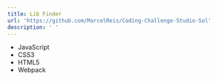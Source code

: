 ```yaml
---
title: Lib Finder
url: 'https://github.com/MarcelReis/Coding-Challenge-Studio-Sol'
description: ' '
---
```

* JavaScript 
* CSS3
* HTML5
* Webpack

